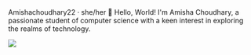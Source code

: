 ## 
Amishachoudhary22 · she/her
👋 Hello, World! I'm Amisha Choudhary, a passionate student of computer science with a keen interest in exploring the realms of technology.

<!--
**Amishachoudhary22/Amishachoudhary22** is a ✨ _special_ ✨ repository because its `README.md` (this file) appears on your GitHub profile.

Here are some ideas to get you started:

- 🔭 I’m currently working on ...
- 🌱 I’m currently learning ...
- 👯 I’m looking to collaborate on ...
- 🤔 I’m looking for help with ...
- 💬 Ask me about ...
- 📫 How to reach me: ...
- 😄 Pronouns: ...
- ⚡ Fun fact: ...
-->

<picture>
    <source media="(prefers-color-scheme: dark)" srcset="https://streak-stats.demolab.com?user=Amishachoudhary22&theme=dark" />
    <img src="https://streak-stats.demolab.com?user=Amishachoudhary22&theme=default" />
</picture>
